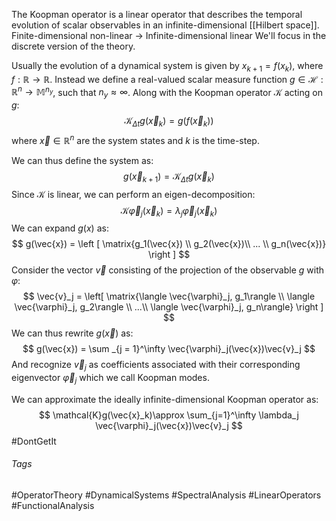 The Koopman operator is a linear operator that describes the temporal evolution of scalar observables in an infinite-dimensional [[Hilbert space]]. 
Finite-dimensional non-linear $\rightarrow$ Infinite-dimensional linear
We'll focus in the discrete version of the theory.

Usually the evolution of a dynamical system is given by $x_{k+1} = f(x_k)$, where $f:\mathbb{R}\rightarrow \mathbb{R}$.
Instead we define a real-valued scalar measure function $g\in\mathcal{H}:\mathbb{R}^n\rightarrow\mathbb{M}^{n_y}$, such that $n_y \approx \infty$.
Along with the Koopman operator $\mathcal{K}$ acting on $g$:
$$
\mathcal{K}_{\Delta t}g(\vec{x}_k) = g(f(\vec{x}_k))
$$
where $\vec{x}\in \mathbb{R}^n$ are the system states and $k$ is the time-step.

We can thus define the system as:
$$
g(\vec{x}_{k+1}) = \mathcal{K}_{\Delta t}g(\vec{x}_k)
$$
Since $\mathcal{K}$ is linear, we can perform an eigen-decomposition:
$$
\mathcal{K}\vec{\varphi}_j(\vec{x}_k) = \lambda_j \vec{\varphi}_j(\vec{x}_k)
$$
We can expand $g(x)$ as: 
$$
g(\vec{x}) = \left [ \matrix{g_1(\vec{x}) \\ g_2(\vec{x})\\ ... \\ g_n(\vec{x})} \right ]
$$
Consider the vector $\vec{v}$ consisting of the projection of the observable $g$ with $\varphi$:
$$
\vec{v}_j = \left[ \matrix{\langle \vec{\varphi}_j, g_1\rangle \\ \langle \vec{\varphi}_j, g_2\rangle \\ ...\\ \langle \vec{\varphi}_j, g_n\rangle} \right ]
$$
We can thus rewrite $g(\vec{x})$ as:
$$
g(\vec{x}) = \sum _{j = 1}^\infty \vec{\varphi}_j(\vec{x})\vec{v}_j
$$
And recognize $\vec{v}_j$ as coefficients associated with their corresponding eigenvector $\vec{\varphi}_j$ which we call Koopman modes.

We can approximate the ideally infinite-dimensional Koopman operator as:
$$
\mathcal{K}g(\vec{x}_k)\approx \sum_{j=1}^\infty \lambda_j \vec{\varphi}_j(\vec{x})\vec{v}_j
$$
#DontGetIt 

###### Tags
#OperatorTheory #DynamicalSystems #SpectralAnalysis  #LinearOperators #FunctionalAnalysis